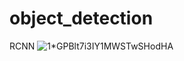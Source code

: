 # object_detection
RCNN
![1*GPBlt7i3IY1MWSTwSHodHA](https://user-images.githubusercontent.com/64532223/172804923-8ef168ef-c97f-4cec-bde0-dc1af90c55a0.png)
